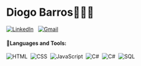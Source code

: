 <h1>Diogo Barros👨🏽‍💻</h1>
<a href="https://www.linkedin.com/in/diogobarros-code/"><img alt="LinkedIn" src="https://img.shields.io/badge/linkedin%20-%230077B5.svg?&style=flat&logo=linkedin&logoColor=white"/></a> &nbsp;
<a href="mailto:diogobarros.code@gmail.com"><img alt="Gmail" src="https://img.shields.io/badge/Gmail-D14836?style=flat&logo=gmail&logoColor=white" /></a> &nbsp;



<h4 align="left">🚀Languages and Tools:</h4>

![HTML](https://img.shields.io/badge/-HTML-05122A?style=flat&logo=HTML5)&nbsp;
![CSS](https://img.shields.io/badge/-CSS-05122A?style=flat&logo=CSS3&logoColor=1572B6)&nbsp;
![JavaScript](https://img.shields.io/badge/-JavaScript-05122A?style=flat&logo=javascript)&nbsp;
![C#](https://img.shields.io/badge/-CSharp-05122A?style=flat&logo=C%2B%2B&logoColor=00599C)&nbsp;
![C#](https://img.shields.io/badge/-Asp.NETCore-05122A?style=flat&logo=C%2B%2B&logoColor=00599C)&nbsp;
![SQL](https://img.shields.io/badge/-SQL-000?&logo=MySQL)&nbsp;

<p align="left">


</p>

